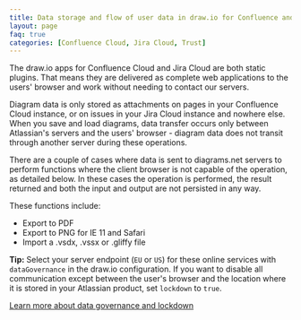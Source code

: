 ```yaml
---
title: Data storage and flow of user data in draw.io for Confluence and Jira Cloud
layout: page
faq: true
categories: [Confluence Cloud, Jira Cloud, Trust]
---
```


The draw.io apps for Confluence Cloud and Jira Cloud are both static plugins. That means they are delivered as complete web applications to the users' browser and work without needing to contact our servers.

Diagram data is only stored as attachments on pages in your Confluence Cloud instance, or on issues in your Jira Cloud instance and nowhere else. When you save and load diagrams, data transfer occurs only between Atlassian's servers and the users' browser - diagram data does not transit through another server during these operations.

There are a couple of cases where data is sent to diagrams.net servers to perform functions where the client browser is not capable of the operation, as detailed below. In these cases the operation is performed, the result returned and both the input and output are not persisted in any way. 

These functions include:

* Export to PDF
* Export to PNG for IE 11 and Safari
* Import a .vsdx, .vssx or .gliffy file

**Tip:** Select your server endpoint (``EU`` or ``US``) for these online services with ``dataGovernance`` in the draw.io configuration. If you want to disable all communication except between the user's browser and the location where it is stored in your Atlassian product, set ``lockdown`` to ``true``. 

[Learn more about data governance and lockdown](/blog/data-governance-lockdown.html)
